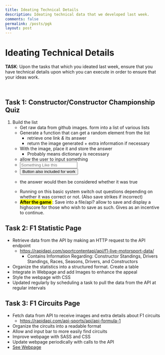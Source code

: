 ```yaml
---
title: Ideating Technical Details 
description: Ideating technical data that we developed last week.
comments: false
permalink: /posts/pgk
layout: post
---
```


<script>

function printTextIfRight(){
    input = document.getElementById("input");
    ret = document.getElementById("ret");
    text = input.value.toLowerCase();
    if (text === "something"){
        console.log("True");
        ret.innerHTML = "true";
    }
    else if (text == ""){
        console.log("Something like this");
        ret.innerHTML = "the answer would then be considered whether it was true";
    }
    else{
        console.log("False");
        ret.innerHTML = "false";
    }

}

</script>
# Ideating Technical Details
**TASK**: Upon the tasks that which you ideated last week, ensure that you have technical details upon which you can execute in order to ensure that your ideas work. 

<br> 

## Task 1: Constructor/Constructor Championship Quiz
1. Build the list
    - Get raw data from github images. form into a list of various lists
    - Generate a function that can get a random element from the list
        - retrieve one link *&* its answer
        - return the image generated + extra information if necessary
    - With the image, place it and store the answer
        - Probably means dictionary is necessary
    - allow the user to input something
    - <input placeholder="Something Like this" id="input"> 
    - <button onclick="printTextIfRight()"> Button also included for work </button>
    - <p id="ret"> the answer would then be considered whether it was true </p>
    - Running on this basic system switch out questions depending on whether it was correct or not. (Also save strikes if incorrect)
    - **<mark> After the game </mark>**:  Save into a file/api? allow to save and display a highscore for those who wish to save as such. Gives as an incentive to continue.

## Task 2: F1 Statistic Page
   - Retrieve data from the API by making an HTTP request to the API endpoint   
     - https://rapidapi.com/sportcontentapi/api/f1-live-motorsport-data/
       - Contains Information Regarding: Constructor Standings, Drivers Standings, Races, Seasons, Drivers, and Constructors
   - Organize the statistics into a structured format. Create a table
   - Integrate in Webpage and add Images to enhance the appeal
   - Style the webpage with CSS
   - Updated regularly by scheduling a task to pull the data from the API at regular intervals

## Task 3: F1 Circuits Page
   - Fetch data from API to receive images and extra details about F1 circuits
     - https://rapidapi.com/api-sports/api/api-formula-1
   - Organize the circuits into a readable format
   - Allow and input bar to more easily find circuits
   - Improve webpage with SASS and CSS
   - Update webpage periodically with calls to the API
   - [See Webpage](https://pgk-lang.github.io/jamals-stats/circuits/)
